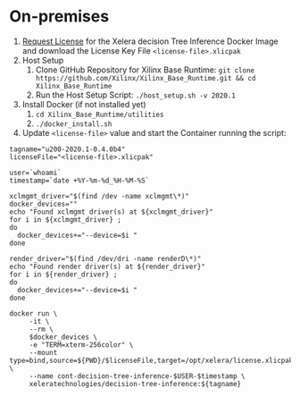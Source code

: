 # On-premises


1. [Request License](https://xelera.io/product/demo-license-requests) for the Xelera decision Tree Inference Docker Image and download the License Key File `<license-file>.xlicpak`
2. Host Setup
    1. Clone GitHub Repository for Xilinx Base Runtime: `git clone https://github.com/Xilinx/Xilinx_Base_Runtime.git && cd Xilinx_Base_Runtime`
    2. Run the Host Setup Script: `./host_setup.sh -v 2020.1`
3. Install Docker (if not installed yet)
    1. `cd Xilinx_Base_Runtime/utilities`
    2. `./docker_install.sh`
4. Update `<license-file>` value and start the Container running the script:

```
tagname="u200-2020.1-0.4.0b4"
licenseFile="<license-file>.xlicpak"

user=`whoami`
timestamp=`date +%Y-%m-%d_%H-%M-%S`

xclmgmt_driver="$(find /dev -name xclmgmt\*)"
docker_devices=""
echo "Found xclmgmt driver(s) at ${xclmgmt_driver}"
for i in ${xclmgmt_driver} ;
do
  docker_devices+="--device=$i "
done

render_driver="$(find /dev/dri -name renderD\*)"
echo "Found render driver(s) at ${render_driver}"
for i in ${render_driver} ;
do
  docker_devices+="--device=$i "
done

docker run \
     -it \
     --rm \
     $docker_devices \
     -e "TERM=xterm-256color" \
     --mount type=bind,source=${PWD}/$licenseFile,target=/opt/xelera/license.xlicpak,readonly \
     --name cont-decision-tree-inference-$USER-$timestamp \
     xeleratechnologies/decision-tree-inference:${tagname}
```

